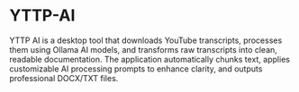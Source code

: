 # YTTP-AI
YTTP AI is a desktop tool that downloads YouTube transcripts, processes them using Ollama AI models, and transforms raw transcripts into clean, readable documentation. The application automatically chunks text, applies customizable AI processing prompts to enhance clarity, and outputs professional DOCX/TXT files.
